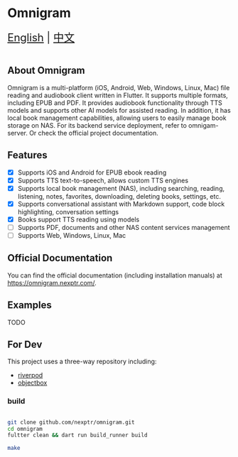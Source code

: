 # Omnigram

<div style="font-size: 1.5rem;">
  <a href="./README.md">English</a> | <a href="./README.zh.md">中文</a>
</div>
</br>

## About Omnigram

Omnigram is a multi-platform (iOS, Android, Web, Windows, Linux, Mac) file reading and audiobook client written in Flutter. It supports multiple formats, including EPUB and PDF. It provides audiobook functionality through TTS models and supports other AI models for assisted reading. In addition, it has local book management capabilities, allowing users to easily manage book storage on NAS. For its backend service deployment, refer to omnigam-server. Or check the official project documentation.

## Features

- [X] Supports iOS and Android for EPUB ebook reading
- [X] Supports TTS text-to-speech, allows custom TTS engines
- [X] Supports local book management (NAS), including searching, reading, listening, notes, favorites, downloading, deleting books, settings, etc.
- [X] Supports conversational assistant with Markdown support, code block highlighting, conversation settings
- [X] Books support TTS reading using models
- [ ] Supports PDF, documents and other NAS content services management
- [ ] Supports Web, Windows, Linux, Mac

## Official Documentation

You can find the official documentation (including installation manuals) at <https://omnigram.nexptr.com/>.

## Examples

TODO

## For Dev

This project uses a three-way repository including:

- [riverpod](https://docs-v2.riverpod.dev/docs)
- [objectbox](https://docs.objectbox.io/getting-started)

### build

```bash

git clone github.com/nexptr/omnigram.git
cd omnigram
fultter clean && dart run build_runner build

make
```

